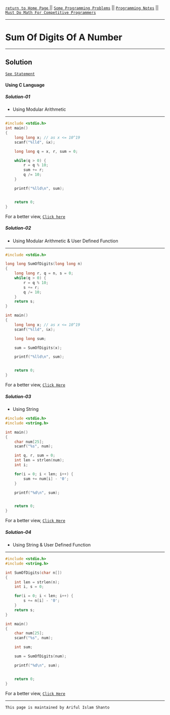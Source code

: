 [ `return to Home Page` ](https://shanto-swe029.github.io) || [`Some Programming Problems`](https://shanto-swe029.github.io/programmingproblems) || [`Programming Notes`](https://shanto-swe029.github.io/programmingnotes) || [`Must Do Math For Competitive Programmers`](https://shanto-swe029.github.io/must-do-math-cp/home)
***

# Sum Of Digits Of A Number

***

## Solution

[`See Statement`](https://shanto-swe029.github.io/programmingproblem/sumofdigitsofanumber/statement)

#### Using C Language

##### Solution-01
- Using Modular Arithmetic

***

```c
#include <stdio.h>
int main()
{
    long long x; // as x <= 10^19
    scanf("%lld", &x);

    long long q = x, r, sum = 0;

    while(q > 0) {
        r = q % 10;
        sum += r;
        q /= 10;
    }

    printf("%lld\n", sum);


    return 0;
}
```

For a better view, [`Click here`](https://pastebin.com/QLVVeCp3)

##### Solution-02
- Using Modular Arithmetic & User Defined Function

***

```c
#include <stdio.h>

long long SumOfDigits(long long n)
{
    long long r, q = n, s = 0;
    while(q > 0) {
        r = q % 10;
        s += r;
        q /= 10;
    }
    return s;
}

int main()
{
    long long x; // as x <= 10^19
    scanf("%lld", &x);

    long long sum;

    sum = SumOfDigits(x);

    printf("%lld\n", sum);


    return 0;
}
```

For a better view, [`Click Here`](https://pastebin.com/hmwmNvPg)

##### Solution-03
- Using String

```c
#include <stdio.h>
#include <string.h>

int main()
{
    char num[25];
    scanf("%s", num);

    int q, r, sum = 0;
    int len = strlen(num);
    int i;

    for(i = 0; i < len; i++) {
        sum += num[i] - '0';
    }

    printf("%d\n", sum);


    return 0;
}
```

For a better view, [`Click Here`](https://pastebin.com/AuEfwWNm)

##### Solution-04

- Using String & User Defined Function

***

```c
#include <stdio.h>
#include <string.h>

int SumOfDigits(char n[])
{
    int len = strlen(n);
    int i, s = 0;

    for(i = 0; i < len; i++) {
        s += n[i] - '0';
    }
    return s;
}

int main()
{
    char num[25];
    scanf("%s", num);

    int sum;

    sum = SumOfDigits(num);

    printf("%d\n", sum);


    return 0;
}
```

For a better view, [`Click Here`](https://pastebin.com/e83iawaH)

***

`This page is maintained by Ariful Islam Shanto`
